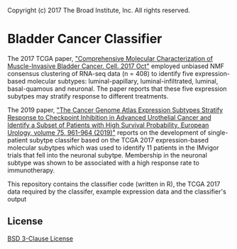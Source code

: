 Copyright (c) 2017 The Broad Institute, Inc.
All rights reserved.

# Bladder Cancer Classifier


The 2017 TCGA paper, ["Comprehensive Molecular Characterization of Muscle-Invasive Bladder Cancer. Cell. 2017 Oct"](https://www.cell.com/cell/fulltext/S0092-8674(17)31056-5) employed unbiased NMF consensus clustering of RNA-seq data (n = 408) to identify five expression-based molecular subtypes: luminal-papillary, luminal-infiltrated, luminal, basal-quamous and neuronal.  The paper reports that these five expression subytpes may stratify response to different treatments.

The 2019 paper, ["The Cancer Genome Atlas Expression Subtypes Stratify Response to Checkpoint Inhibition in Advanced Urothelial Cancer and Identify a Subset of Patients with High Survival Probability, European Urology, volume 75, 961-964 (2019)"](https://www.sciencedirect.com/science/article/abs/pii/S0302283819301605?via%3Dihub) reports on the development of single-patient subytpe classifer based on the TCGA 2017 expression-based molecular subytpes which was used to identify 11 patients in the IMvigor trials that fell into the neuronal subytpe.  Membership in the neuronal subtype was shown to be associated with a high response rate to immunotherapy.

This repository contains the classifier code (written in R), the TCGA 2017 data required by the classifer, example expression data and the classifier's output 

## License



[BSD 3-Clause License](LICENSE)